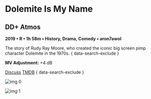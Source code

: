 # Dolemite Is My Name

## DD+ Atmos

**2019 • R • 1h 58m • History, Drama, Comedy • aron7awol**

The story of Rudy Ray Moore, who created the iconic big screen pimp character Dolemite in the 1970s.
{ data-search-exclude }

**MV Adjustment:** +4 dB

[Discuss](https://www.avsforum.com/threads/bass-eq-for-filtered-movies.2995212/post-58732754)  [TMDB](https://www.themoviedb.org/movie/528888)
{ data-search-exclude }

![img 0](https://i.imgur.com/Bc6weSX.jpg)

![img 1](https://i.imgur.com/WlGUeIR.png)

